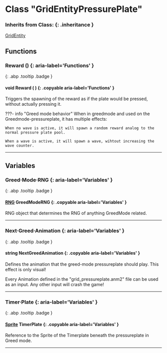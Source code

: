 # Class "GridEntityPressurePlate"
### Inherits from Class: {: .inheritance }
[GridEntity](GridEntity.md)
## Functions
### Reward () {: aria-label='Functions' }
[ ](#){: .abp .tooltip .badge }
#### void Reward ( ) {: .copyable aria-label='Functions' }
Triggers the spawning of the reward as if the plate would be pressed, without actually pressing it.

???- info "Greed mode behavior"
    When in greedmode and used on the Greedmode-pressureplate, it has multiple effects:

    When no wave is active, it will spawn a random reward analog to the normal pressure plate pool.

    When a wave is active, it will spawn a wave, wihtout increasing the wave counter.

___ 
## Variables
### Greed·Mode·RNG {: aria-label='Variables' }
[ ](#){: .abp .tooltip .badge }
#### [RNG](../RNG) GreedModeRNG {: .copyable aria-label='Variables' }
RNG object that determines the RNG of anything GreedMode related.

___ 
### Next·Greed·Animation {: aria-label='Variables' }
[ ](#){: .abp .tooltip .badge }
#### string NextGreedAnimation  {: .copyable aria-label='Variables' }
Defines the animation that the greed-mode pressureplate should play. This effect is only visual!

Every Animation defined in the "grid_pressureplate.anm2" file can be used as an input. Any other input will crash the game!

___ 
### Timer·Plate {: aria-label='Variables' }
[ ](#){: .abp .tooltip .badge }
#### [Sprite](../Sprite) TimerPlate  {: .copyable aria-label='Variables' }
Reference to the Sprite of the Timerplate beneath the pressureplate in Greed mode.

___ 
